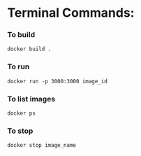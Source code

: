 # Terminal Commands:

### To build
`docker build .`

### To run
`docker run -p 3000:3000 image_id`

### To list images
`docker ps`

### To stop
`docker stop image_name`